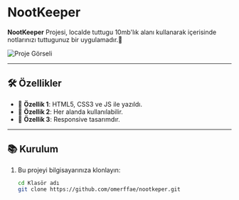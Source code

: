 # NootKeeper

**NootKeeper** Projesi, localde tuttugu 10mb'lık alanı kullanarak içerisinde notlarınızı tuttugunuz bir uygulamadır.🚀  

![Proje Görseli](nootkeper-gif.gif)  

---

## 🛠️ Özellikler

- 🔹 **Özellik 1**: HTML5, CSS3 ve JS ile yazıldı.
- 🔹 **Özellik 2**: Her alanda kullanılabilir.  
- 🔹 **Özellik 3**: Responsive tasarımdır.  

---

## 📚 Kurulum

1. Bu projeyi bilgisayarınıza klonlayın:  
   ```bash
   cd Klasör adı
   git clone https://github.com/omerffae/nootkeper.git
